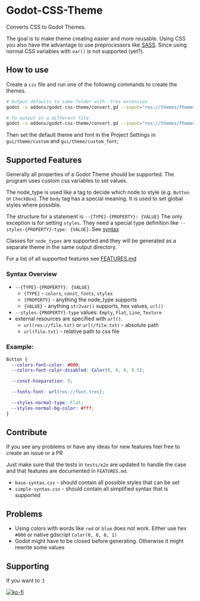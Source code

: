 # Godot-CSS-Theme

Converts CSS to Godot Themes.

The goal is to make theme creating easier and more reusable. Using CSS you also have the advantage to use preprocessors
like [SASS](https://sass-lang.com/). Since using normal CSS variables with `var()` is not supported (yet?).

## How to use

Create a `css` file and run one of the following commands to create the themes.

```sh
# Output defaults to same folder with .tres extension
godot -s addons/godot-css-theme/convert.gd --input="res://themes/themes.css"

# To output in a different file
godot -s addons/godot-css-theme/convert.gd --input="res://themes/themes.css" --output="res://output/themes.tres"

```

Then set the default theme and font in the Project Settings in `gui/theme/custom` and `gui/theme/custom_font`;

## Supported Features

Generally all properties of a Godot Theme should be supported. The program uses custom css variables to set values.

The node_type is used like a tag to decide which node to style (e.g. `Button` or `CheckBox`).
The `body` tag has a special meaning. It is used to set global styles where possible.

The structure for a statement is `--{TYPE}-{PROPERTY}: {VALUE}`
The only exception is for setting `styles`. They need a special type definition like
`--styles-{PROPERTY}-type: {VALUE}`. See [syntax](#syntax)

Classes for `node_types` are supported and they will be generated as a separate theme in the same output directory.

For a list of all supported features see [FEATURES.md](./FEATURES.md)

### Syntax Overview

- `--{TYPE}-{PROPERTY}: {VALUE}`
  - `{TYPE}` - `colors`, `const`, `fonts`, `styles`
  - `{PROPERTY}` - anything the node_type supports
  - `{VALUE}` - anything `str2var()` supports, hex values, `url()`
- `--styles-{PROPERTY}-type` values: `Empty`, `Flat`, `Line`, `Texture`
- external resources are specified with `url()`.
  - `url(res://file.txt)` or `url(/file.txt)` - absolute path
  - `url(file.txt)` - relative path to css file

### Example:

```css
Button {
  --colors-font-color: #000;
  --colors-font-color-disabled: Color(0, 0, 0, 0.5);

  --const-hseparation: 5;

  --fonts-font: url(res://font.tres);

  --styles-normal-type: Flat;
  --styles-normal-bg-color: #fff;
}
```

## Contribute

If you see any problems or have any ideas for new features feel free to create an issue or a PR

Just make sure that the tests in `tests/e2e` are updated to handle the case
and that features are documented in `FEATURES.md`.

- `base-syntax.css` - should contain all possible styles that can be set
- `simple-syntax.css` - should contain all simplified syntax that is supported

## Problems

- Using colors with words like `red` or `blue` does not work. Either use hex `#000` or
  native gdscript `Color(0, 0, 0, 1)`
- Godot might have to be closed before generating. Otherwise it might rewrite some values

## Supporting

If you want to :)

[![ko-fi](https://ko-fi.com/img/githubbutton_sm.svg)](https://ko-fi.com/L4L8BJI9A)
